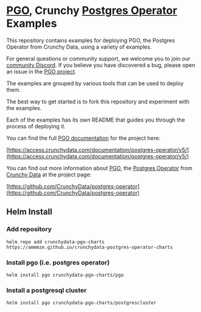 # [PGO](https://github.com/CrunchyData/postgres-operator), Crunchy [Postgres Operator](https://github.com/CrunchyData/postgres-operator) Examples

This repository contains examples for deploying PGO, the Postgres Operator from Crunchy Data, using a variety of examples.

For general questions or community support, we welcome you to join our [community Discord](https://discord.gg/BnsMEeaPBV). If you believe you have discovered a bug, please open an issue in the [PGO project](https://github.com/CrunchyData/postgres-operator).

The examples are grouped by various tools that can be used to deploy them.

The best way to get started is to fork this repository and experiment with the examples.

Each of the examples has its own README that guides you through the process of deploying it.

You can find the full [PGO documentation](https://access.crunchydata.com/documentation/postgres-operator/v5/) for the project here:

[https://access.crunchydata.com/documentation/postgres-operator/v5/](https://access.crunchydata.com/documentation/postgres-operator/v5/)

You can find out more information about [PGO](https://github.com/CrunchyData/postgres-operator), the [Postgres Operator](https://github.com/CrunchyData/postgres-operator) from [Crunchy Data](https://www.crunchydata.com) at the project page:

[https://github.com/CrunchyData/postgres-operator](https://github.com/CrunchyData/postgres-operator)

## Helm Install

### Add repository

```shell
helm repo add crunchydata-pgo-charts https://ammmze.github.io/crunchydata-postgres-operator-charts
```

### Install pgo (i.e. postgres operator)

```shell
helm install pgo crunchydata-pgo-charts/pgo
```
### Install a postgresql cluster

```shell
helm install pgo crunchydata-pgo-charts/postgrescluster
```
